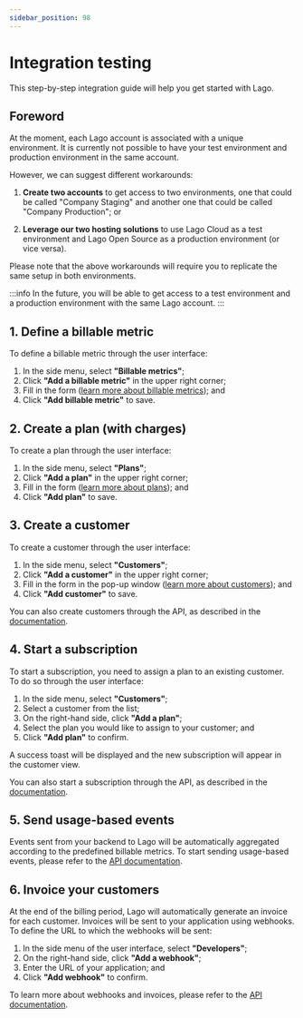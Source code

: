```yaml
---
sidebar_position: 98
---
```


# Integration testing
This step-by-step integration guide will help you get started with Lago.

## Foreword
At the moment, each Lago account is associated with a unique environment. It is currently not possible to have your test environment and production environment in the same account.

However, we can suggest different workarounds:
1. **Create two accounts** to get access to two environments, one that could be called "Company Staging" and another one that could be called "Company Production"; or

2. **Leverage our two hosting solutions** to use Lago Cloud as a test environment and Lago Open Source as a production environment (or vice versa).

Please note that the above workarounds will require you to replicate the same setup in both environments.

:::info
In the future, you will be able to get access to a test environment and a production environment with the same Lago account.
:::

## 1. Define a billable metric
To define a billable metric through the user interface:
1. In the side menu, select **"Billable metrics"**;
2. Click **"Add a billable metric"** in the upper right corner;
3. Fill in the form ([learn more about billable metrics](./billable-metrics/overview)); and
4. Click **"Add billable metric"** to save.

## 2. Create a plan (with charges)
To create a plan through the user interface:
1. In the side menu, select **"Plans"**;
2. Click **"Add a plan"** in the upper right corner;
3. Fill in the form ([learn more about plans](./plans/overview)); and
4. Click **"Add plan"** to save.

## 3. Create a customer
To create a customer through the user interface:
1. In the side menu, select **"Customers"**;
2. Click **"Add a customer"** in the upper right corner;
3. Fill in the form in the pop-up window ([learn more about customers](./customers/management)); and
4. Click **"Add customer"** to save.

You can also create customers through the API, as described in the [documentation](../api/customers/create-update-customer).

## 4. Start a subscription
To start a subscription, you need to assign a plan to an existing customer. To do so through the user interface:
1. In the side menu, select **"Customers"**;
2. Select a customer from the list;
3. On the right-hand side, click **"Add a plan"**;
4. Select the plan you would like to assign to your customer; and
5. Click **"Add plan"** to confirm.

A success toast will be displayed and the new subscription will appear in the customer view.

You can also start a subscription through the API, as described in the [documentation](../api/subscriptions/create-subscription).

## 5. Send usage-based events
Events sent from your backend to Lago will be automatically aggregated according to the predefined billable metrics. To start sending usage-based events, please refer to the [API documentation](../api/events/metered-event).

## 6. Invoice your customers
At the end of the billing period, Lago will automatically generate an invoice for each customer. Invoices will be sent to your application using webhooks. To define the URL to which the webhooks will be sent:
1. In the side menu of the user interface, select **"Developers"**;
2. On the right-hand side, click **"Add a webhook"**;
3. Enter the URL of your application; and
4. Click **"Add webhook"** to confirm.

To learn more about webhooks and invoices, please refer to the [API documentation](../api/invoices/invoice-object).
